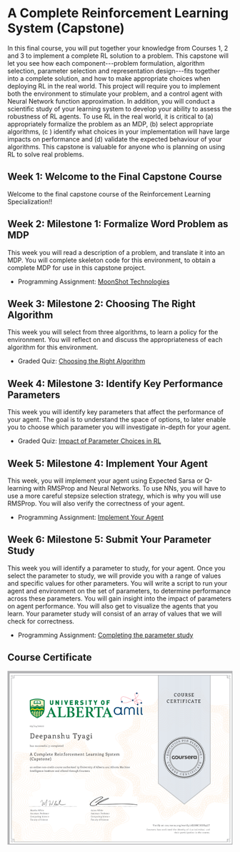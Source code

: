 # A Complete Reinforcement Learning System (Capstone)

In this final course, you will put together your knowledge from Courses 1, 2 and 3 to implement a complete RL solution to a problem. This capstone will let you see how each component---problem formulation, algorithm selection, parameter selection and representation design---fits together into a complete solution, and how to make appropriate choices when deploying RL in the real world. This project will require you to implement both the environment to stimulate your problem, and a control agent with Neural Network function approximation. In addition, you will conduct a scientific study of your learning system to develop your ability to assess the robustness of RL agents. To use RL in the real world, it is critical to (a) appropriately formalize the problem as an MDP, (b) select appropriate algorithms, (c ) identify what choices in your implementation will have large impacts on performance and (d) validate the expected behaviour of your algorithms. This capstone is valuable for anyone who is planning on using RL to solve real problems.

## Week 1: Welcome to the Final Capstone Course

Welcome to the final capstone course of the Reinforcement Learning Specialization!!

## Week 2: Milestone 1: Formalize Word Problem as MDP

This week you will read a description of a problem, and translate it into an MDP. You will complete skeleton code for this environment, to obtain a complete MDP for use in this capstone project.

- Programming Assignment: [MoonShot Technologies](./Week_2/Assignment1-v2.ipynb)

## Week 3: Milestone 2: Choosing The Right Algorithm

This week you will select from three algorithms, to learn a policy for the environment. You will reflect on and discuss the appropriateness of each algorithm for this environment.

- Graded Quiz: [Choosing the Right Algorithm](./Week_3/Graded_Quiz.pdf)

## Week 4: Milestone 3: Identify Key Performance Parameters

This week you will identify key parameters that affect the performance of your agent. The goal is to understand the space of options, to later enable you to choose which parameter you will investigate in-depth for your agent.

- Graded Quiz: [Impact of Parameter Choices in RL](./Week_4/Graded_Quiz.pdf)

## Week 5: Milestone 4: Implement Your Agent

This week, you will implement your agent using Expected Sarsa or Q-learning with RMSProp and Neural Networks. To use NNs, you will have to use a more careful stepsize selection strategy, which is why you will use RMSProp. You will also verify the correctness of your agent.

- Programming Assignment: [Implement Your Agent](./Week_5/Course4ProgrammingAssignment2-v4.ipynb)

## Week 6: Milestone 5: Submit Your Parameter Study

This week you will identify a parameter to study, for your agent. Once you select the parameter to study, we will provide you with a range of values and specific values for other parameters. You will write a script to run your agent and environment on the set of parameters, to determine performance across these parameters. You will gain insight into the impact of parameters on agent performance. You will also get to visualize the agents that you learn. Your parameter study will consist of an array of values that we will check for correctness.

- Programming Assignment: [Completing the parameter study](./Week_6/C4M5_Assignment3-v9.ipynb)

## Course Certificate

![Certificate](./7DJ8NHKUS9LT.png)
